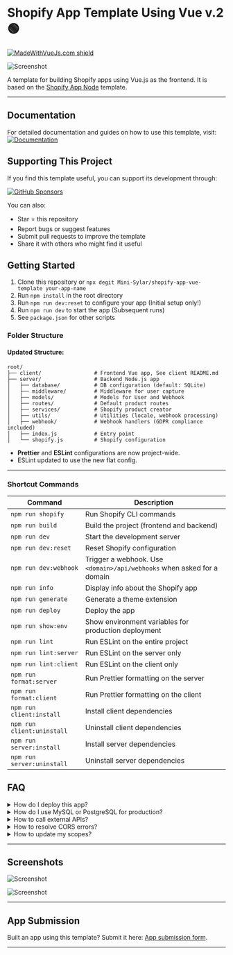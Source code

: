 # Shopify App Template Using Vue v.2 🟢

[![MadeWithVueJs.com shield](https://madewithvuejs.com/storage/repo-shields/4969-shield.svg)](https://madewithvuejs.com/p/shopify-vue-app-template/shield-link)

![Screenshot](https://drive.google.com/uc?id=1VKbiGd09QJ9c_TjpffQ5zasqxVLzqfgc)

A template for building Shopify apps using Vue.js as the frontend. It is based on the [Shopify App Node](https://github.com/Shopify/shopify-app-template-node) template.

---

## Documentation

For detailed documentation and guides on how to use this template, visit:
[![Documentation](https://img.shields.io/badge/documentation-view%20docs-blue?style=for-the-badge&logo=github)](https://shopifyvue.uagency.org/)

## Supporting This Project

If you find this template useful, you can support its development through:

[![GitHub Sponsors](https://img.shields.io/github/sponsors/Mini-Sylar?style=for-the-badge&logo=githubsponsors&logoColor=white&color=EA4AAA)](https://github.com/sponsors/Mini-Sylar)

You can also:
- Star ⭐ this repository
- Report bugs or suggest features
- Submit pull requests to improve the template
- Share it with others who might find it useful


## Getting Started

1. Clone this repository or `npx degit Mini-Sylar/shopify-app-vue-template your-app-name`
2. Run `npm install` in the root directory
3. Run `npm run dev:reset` to configure your app (Initial setup only!)
4. Run `npm run dev` to start the app (Subsequent runs)
5. See `package.json` for other scripts


### Folder Structure

#### Updated Structure:
```
root/
├── client/                 # Frontend Vue app, See client README.md
├── server/                 # Backend Node.js app
│   ├── database/           # DB configuration (default: SQLite)
│   ├── middleware/         # Middleware for user capture
│   ├── models/             # Models for User and Webhook
│   ├── routes/             # Default product routes
│   ├── services/           # Shopify product creator
│   ├── utils/              # Utilities (locale, webhook processing)
│   ├── webhook/            # Webhook handlers (GDPR compliance included)
│   ├── index.js            # Entry point
│   └── shopify.js          # Shopify configuration
```

- **Prettier** and **ESLint** configurations are now project-wide.
- ESLint updated to use the new flat config.

---

### Shortcut Commands

| Command                 | Description                                                             |
|-------------------------|-------------------------------------------------------------------------|
| `npm run shopify`       | Run Shopify CLI commands                                               |
| `npm run build`         | Build the project (frontend and backend)                              |
| `npm run dev`           | Start the development server                                           |
| `npm run dev:reset`     | Reset Shopify configuration                                            |
| `npm run dev:webhook`   | Trigger a webhook. Use `<domain>/api/webhooks` when asked for a domain |
| `npm run info`          | Display info about the Shopify app                                    |
| `npm run generate`      | Generate a theme extension                                            |
| `npm run deploy`        | Deploy the app                                                        |
| `npm run show:env`      | Show environment variables for production deployment                  |
| `npm run lint`          | Run ESLint on the entire project                                      |
| `npm run lint:server`   | Run ESLint on the server only                                         |
| `npm run lint:client`   | Run ESLint on the client only                                         |
| `npm run format:server` | Run Prettier formatting on the server                                 |
| `npm run format:client` | Run Prettier formatting on the client                                 |
| `npm run client:install`| Install client dependencies                                           |
| `npm run client:uninstall`| Uninstall client dependencies                                       |
| `npm run server:install`| Install server dependencies                                           |
| `npm run server:uninstall`| Uninstall server dependencies                                       |


## FAQ

<details>
<summary>How do I deploy this app?</summary>

#### Using My Own Server (Linux VPS/Render.com/Heroku)
1. Set up your domain, e.g., `https://shopify-vue.minisylar.com`.
2. Run `npm run show:env` to retrieve environment variables:

```
SHOPIFY_API_KEY=<YOUR_KEY>
SHOPIFY_API_SECRET=<YOUR_SECRET>
SCOPES="write_products,read_products"
HOST=https://shopify-vue.minisylar.com
```

#### Using Dockerfile
- Add the variables in the environment section of your hosting service (e.g., Render).
- Build and deploy the Dockerfile.
- For manual deployment:

```bash
docker build --build-arg SHOPIFY_API_KEY=<your_api_key> --build-arg SHOPIFY_API_SECRET=<your_api_secret> \
--build-arg SCOPES=<your_scopes> --build-arg HOST=<your_host> -t <image_name>:<tag> .
```

> **Note:** Omit `<` and `>` when providing values. Store secrets securely if using CI/CD pipelines.

</details>

<details>
<summary>How do I use MySQL or PostgreSQL for production?</summary>

#### MySQL Example
```diff
- import { SQLiteSessionStorage } from "@shopify/shopify-app-session-storage-sqlite";
+ import { MySQLSessionStorage } from "@shopify/shopify-app-session-storage-mysql";

sessionStorage:
  process.env.NODE_ENV === "production"
    ? MySQLSessionStorage.withCredentials(
        process.env.DATABASE_HOST,
        process.env.DATABASE_SESSION,
        process.env.DATABASE_USER,
        process.env.DATABASE_PASSWORD,
        { connectionPoolLimit: 100 }
      )
    : new SQLiteSessionStorage(DB_PATH),
```

#### PostgreSQL Example
```diff
+ import { PostgreSQLSessionStorage } from "@shopify/shopify-app-session-storage-postgresql";

sessionStorage: PostgreSQLSessionStorage.withCredentials(
  process.env.DATABASE_HOST,
  process.env.DATABASE_SESSION,
  process.env.DATABASE_USER,
  process.env.DATABASE_PASSWORD
);
```

</details>

<details>
<summary>How to call external APIs?</summary>

Always call APIs from the server and forward responses to the frontend:

```javascript
app.get("/api/external-api", async (_req, res) => {
  try {
    const response = await fetch("https://dummyjson.com/products", { method: "GET" });
    if (response.ok) {
      res.status(200).send(await response.json());
    } else {
      res.status(500).send({ error: "Failed to fetch data" });
    }
  } catch (error) {
    res.status(500).send({ error: error.message });
  }
});
```

</details>

<details>
<summary>How to resolve CORS errors?</summary>

- Verify configuration in `shopify.<your_app>.toml`.
- Ensure the dev domain matches the preview URL.
- Run `npm run dev:reset` to reset the config, then `npm run deploy` to push changes.

</details>

<details>
<summary>How to update my scopes?</summary>

1. Update the `scopes` in your `.toml` file. See [Shopify Access Scopes](https://shopify.dev/docs/api/usage/access-scopes).
2. Run `npm run deploy`.
3. Uninstall and reinstall the app in the Shopify admin dashboard.

</details>

---

## Screenshots

![Screenshot](https://drive.google.com/uc?id=1p32XhaiVRQ9eSAmNQ1Hk2T-V5hmb9CFa)

![Screenshot](https://drive.google.com/uc?id=1yCr3lc3yqzgyV3ZiTSJjlIEVPtNY27LX)

---

## App Submission

Built an app using this template? Submit it here: [App submission form](https://forms.gle/K8VGCqvcvfBRSug58).


---

